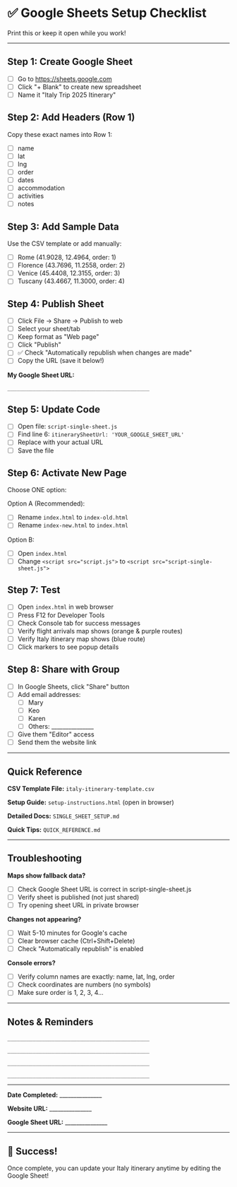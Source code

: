 # ✅ Google Sheets Setup Checklist

Print this or keep it open while you work!

---

## Step 1: Create Google Sheet
- [ ] Go to https://sheets.google.com
- [ ] Click "+ Blank" to create new spreadsheet
- [ ] Name it "Italy Trip 2025 Itinerary"

## Step 2: Add Headers (Row 1)
Copy these exact names into Row 1:
- [ ] name
- [ ] lat
- [ ] lng
- [ ] order
- [ ] dates
- [ ] accommodation
- [ ] activities
- [ ] notes

## Step 3: Add Sample Data
Use the CSV template or add manually:
- [ ] Rome (41.9028, 12.4964, order: 1)
- [ ] Florence (43.7696, 11.2558, order: 2)
- [ ] Venice (45.4408, 12.3155, order: 3)
- [ ] Tuscany (43.4667, 11.3000, order: 4)

## Step 4: Publish Sheet
- [ ] Click File → Share → Publish to web
- [ ] Select your sheet/tab
- [ ] Keep format as "Web page"
- [ ] Click "Publish"
- [ ] ✅ Check "Automatically republish when changes are made"
- [ ] Copy the URL (save it below!)

**My Google Sheet URL:**
```
_____________________________________________
```

## Step 5: Update Code
- [ ] Open file: `script-single-sheet.js`
- [ ] Find line 6: `itinerarySheetUrl: 'YOUR_GOOGLE_SHEET_URL'`
- [ ] Replace with your actual URL
- [ ] Save the file

## Step 6: Activate New Page
Choose ONE option:

Option A (Recommended):
- [ ] Rename `index.html` to `index-old.html`
- [ ] Rename `index-new.html` to `index.html`

Option B:
- [ ] Open `index.html`
- [ ] Change `<script src="script.js">` to `<script src="script-single-sheet.js">`

## Step 7: Test
- [ ] Open `index.html` in web browser
- [ ] Press F12 for Developer Tools
- [ ] Check Console tab for success messages
- [ ] Verify flight arrivals map shows (orange & purple routes)
- [ ] Verify Italy itinerary map shows (blue route)
- [ ] Click markers to see popup details

## Step 8: Share with Group
- [ ] In Google Sheets, click "Share" button
- [ ] Add email addresses:
  - [ ] Mary
  - [ ] Keo
  - [ ] Karen
  - [ ] Others: _______________
- [ ] Give them "Editor" access
- [ ] Send them the website link

---

## Quick Reference

**CSV Template File:** `italy-itinerary-template.csv`

**Setup Guide:** `setup-instructions.html` (open in browser)

**Detailed Docs:** `SINGLE_SHEET_SETUP.md`

**Quick Tips:** `QUICK_REFERENCE.md`

---

## Troubleshooting

**Maps show fallback data?**
- [ ] Check Google Sheet URL is correct in script-single-sheet.js
- [ ] Verify sheet is published (not just shared)
- [ ] Try opening sheet URL in private browser

**Changes not appearing?**
- [ ] Wait 5-10 minutes for Google's cache
- [ ] Clear browser cache (Ctrl+Shift+Delete)
- [ ] Check "Automatically republish" is enabled

**Console errors?**
- [ ] Verify column names are exactly: name, lat, lng, order
- [ ] Check coordinates are numbers (no symbols)
- [ ] Make sure order is 1, 2, 3, 4...

---

## Notes & Reminders

```
_____________________________________________

_____________________________________________

_____________________________________________

_____________________________________________
```

---

**Date Completed:** _______________

**Website URL:** _______________

**Google Sheet URL:** _______________

---

## 🎉 Success!
Once complete, you can update your Italy itinerary anytime by editing the Google Sheet!
